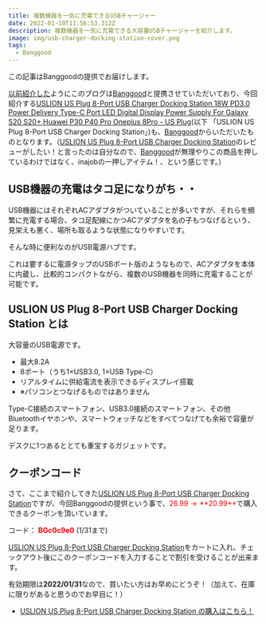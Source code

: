 ```yaml
---
title: 複数機器を一気に充電できるUSBチャージャー
date: 2022-01-10T11:56:53.312Z
description: 複数機器を一気に充電できる大容量USBチャージャーを紹介します。
image: img/usb-charger-docking-station-cover.png
tags:
  - Banggood
---
```

この記事はBanggoodの提供でお届けします。

[以前紹介した](../../post/中国ecサイトbanggood/)ようにこのブログは[Banggood](https://jp.banggood.com/?p=0M092355466124202012)と提携させていただいており、今回紹介する[USLION US Plug 8-Port USB Charger Docking Station 18W PD3.0 Power Delivery Type-C Port LED Digital Display Power Supply For Galaxy S20 S20+ Huawei P30 P40 Pro Oneplus 8Pro - US Plug](https://www.banggood.com/USLION-US-Plug-8-Port-USB-Charger-Docking-Station-18W-PD3_0-Power-Delivery-Type-C-Port-LED-Digital-Display-Power-Supply-For-Galaxy-S20-S20+-Huawei-P30-P40-Pro-Oneplus-8Pro-p-1700089.html?p=0M092355466124202012)(以下 「USLION US Plug 8-Port USB Charger Docking Station」)も、[Banggood](https://jp.banggood.com/?p=0M092355466124202012)からいただいたものとなります。（[USLION US Plug 8-Port USB Charger Docking Station](https://www.banggood.com/USLION-US-Plug-8-Port-USB-Charger-Docking-Station-18W-PD3_0-Power-Delivery-Type-C-Port-LED-Digital-Display-Power-Supply-For-Galaxy-S20-S20+-Huawei-P30-P40-Pro-Oneplus-8Pro-p-1700089.html?p=0M092355466124202012)のレビューがしたい！と言ったのは自分なので、[Banggood](https://jp.banggood.com/?p=0M092355466124202012)が無理やりこの商品を押しているわけではなく、inajobの一押しアイテム！、という感じです。）

## USB機器の充電はタコ足になりがち・・

USB機器にはそれぞれACアダプタがついていることが多いですが、それらを頻繁に充電する場合、タコ足配線にかつACアダプタを名の子もつなげるという、見栄えも悪く、場所も取るような状態になりやすいです。

そんな時に便利なのがUSB電源ハブです。

これは要するに電源タップのUSBポート版のようなもので、ACアダプタを本体に内蔵し、比較的コンパクトながら、複数のUSB機器を同時に充電することが可能です。

## USLION US Plug 8-Port USB Charger Docking Station とは

大容量のUSB電源です。

* 最大8.2A
* 8ポート（うち1×USB3.0, 1×USB Type-C）
* リアルタイムに供給電流を表示できるディスプレイ搭載
* ※パソコンとつなげるものではありません

Type-C接続のスマートフォン、USB3.0接続のスマートフォン、その他 Bluetoothイヤホンや、スマートウォッチなどをすべてつなげても余裕で容量が足ります。

デスクに1つあるととても重宝するガジェットです。

## クーポンコード

さて、ここまで紹介してきた[USLION US Plug 8-Port USB Charger Docking Station](https://www.banggood.com/USLION-US-Plug-8-Port-USB-Charger-Docking-Station-18W-PD3_0-Power-Delivery-Type-C-Port-LED-Digital-Display-Power-Supply-For-Galaxy-S20-S20+-Huawei-P30-P40-Pro-Oneplus-8Pro-p-1700089.html?p=0M092355466124202012)ですが、今回Banggoodの提供という事で、<span style="color:red">$26.99 → **$20.99**</span>で購入できるクーポンを頂いています。

コード：
<span style="color:red">**BGc0c9e0**</span> (1/31まで)

[USLION US Plug 8-Port USB Charger Docking Station](https://www.banggood.com/USLION-US-Plug-8-Port-USB-Charger-Docking-Station-18W-PD3_0-Power-Delivery-Type-C-Port-LED-Digital-Display-Power-Supply-For-Galaxy-S20-S20+-Huawei-P30-P40-Pro-Oneplus-8Pro-p-1700089.html?p=0M092355466124202012)をカートに入れ、チェックアウト後にこのクーポンコードを入力することで割引を受けることが出来ます。

有効期限は**2022/01/31**なので、買いたい方はお早めにどうぞ！（加えて、在庫に限りがあると思うのでお早目に！）

* [USLION US Plug 8-Port USB Charger Docking Station の購入はこちら！](https://www.banggood.com/USLION-US-Plug-8-Port-USB-Charger-Docking-Station-18W-PD3_0-Power-Delivery-Type-C-Port-LED-Digital-Display-Power-Supply-For-Galaxy-S20-S20+-Huawei-P30-P40-Pro-Oneplus-8Pro-p-1700089.html?p=0M092355466124202012)
